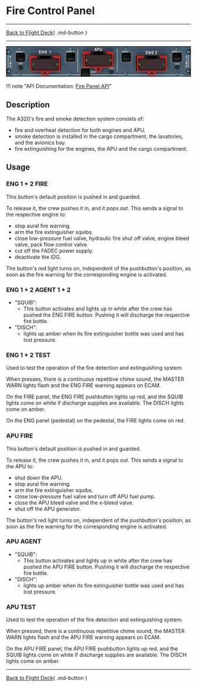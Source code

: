 # Fire Control Panel

---

[Back to Flight Deck](../index.md){ .md-button }

---

![Fire Control Panel](../../../assets/a32nx-briefing/overhead-panel/Fire-Control-Panel.jpg "Fire Control Panel")

!!! note "API Documentation: [Fire Panel API](../../../../fbw-a32nx/a32nx-api/a32nx-flightdeck-api.md#fire-panel)"

## Description

The A320's fire and smoke detection system consists of:

- fire and overheat detection for both engines and APU.
- smoke detection is installed in the cargo compartment, the lavatories, and the avionics bay.
- fire extinguishing for the engines, the APU and the cargo compartment.

## Usage

### ENG 1 + 2 FIRE

This button's default position is pushed in and guarded.

To release it, the crew pushes it in, and it pops out. This sends a signal to the respective engine to:

- stop aural fire warning.
- arm the fire extinguisher squibs.
- close low-pressure fuel valve, hydraulic fire shut off valve, engine bleed valve, pack flow control valve.
- cut off the FADEC power supply.
- deactivate the IDG.

The button's red light turns on, independent of the pushbutton's position, as soon as the fire warning for the corresponding engine is activated.

### ENG 1 + 2 AGENT 1 + 2

- "SQUIB":
    - This button activates and lights up in white after the crew has pushed the ENG FIRE button. Pushing it will discharge the respective fire bottle.
- "DISCH":
    - lights up amber when its fire extinguisher bottle was used and has lost pressure.

### ENG 1 + 2 TEST

Used to test the operation of the fire detection and extinguishing system.

When presses, there is a continuous repetitive chime sound, the MASTER WARN lights flash and the ENG FIRE warning appears on ECAM.

On the FIRE panel, the ENG FIRE pushbutton lights up red, and the SQUIB lights come on white if discharge supplies are available. The DISCH lights come on amber.

On the ENG panel (pedestal) on the pedestal, the FIRE lights come on red.

### APU FIRE

This button's default position is pushed in and guarded.

To release it, the crew pushes it in, and it pops out. This sends a signal to the APU to:

- shut down the APU.
- stop aural fire warning.
- arm the fire extinguisher squibs.
- close low-pressure fuel valve and turn off APU fuel pump.
- close the APU bleed valve and the x-bleed valve.
- shut off the APU generator.

The button's red light turns on, independent of the pushbutton's position, as soon as the fire warning for the corresponding engine is activated.

### APU AGENT

- "SQUIB":
    - This button activates and lights up in white after the crew has pushed the APU FIRE button. Pushing it will discharge the respective fire bottle.
- "DISCH":
    - lights up amber when its fire extinguisher bottle was used and has lost pressure.

### APU TEST

Used to test the operation of the fire detection and extinguishing system.

When pressed, there is a continuous repetitive chime sound, the MASTER WARN lights flash and the APU FIRE warning appears on ECAM.

On the APU FIRE panel, the APU FIRE pushbutton lights up red, and the SQUIB lights come on white if discharge supplies are available. The DISCH lights come on amber.

---

[Back to Flight Deck](../index.md){ .md-button }
